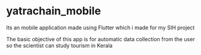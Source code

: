 ﻿# yatrachain_mobile

Its an mobile application made using Flutter  which i made for my SIH project 

The basic objective of this app is for automatic data collection from the user so the scientist can study tourism in Kerala 
